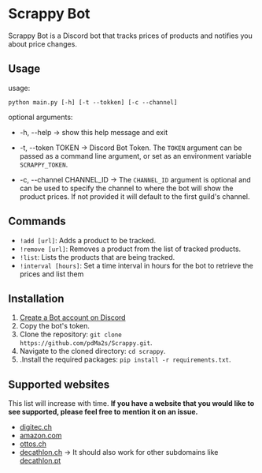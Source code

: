 # Scrappy Bot

Scrappy Bot is a Discord bot that tracks prices of products and notifies you about price changes.

## Usage

usage: 
```shell
python main.py [-h] [-t --tokken] [-c --channel]
```

optional arguments:

-   -h, --help -> show this help message and exit

-   -t, --token TOKEN -> Discord Bot Token. 
The `TOKEN` argument can be passed as a command line argument, or set as an environment variable `SCRAPPY_TOKEN`.
  
- -c, --channel CHANNEL_ID -> The `CHANNEL_ID` argument is optional and can be used to specify the channel to where
the bot will show the product prices. If not provided it will default to the first guild's channel.

## Commands

- `!add [url]`: Adds a product to be tracked.
- `!remove [url]`: Removes a product from the list of tracked products.
- `!list`: Lists the products that are being tracked.
- `!interval [hours]`: Set a time interval in hours for the bot to retrieve the prices and list them

## Installation
1. [Create a Bot account on Discord](https://discordpy.readthedocs.io/en/stable/discord.html)
2. Copy the bot's token. 
3. Clone the repository: `git clone https://github.com/pdMa2s/Scrappy.git`.
4. Navigate to the cloned directory: `cd scrappy`.
5. .Install the required packages: `pip install -r requirements.txt`.

## Supported websites
This list will increase with time. **If you have a website that you would like to see supported, please feel free to
mention it on an issue.**

- [digitec.ch](https://www.digitec.ch/)
- [amazon.com](https://www.amazon.com/)
- [ottos.ch](https://www.ottos.ch/)
- [decathlon.ch](https://www.decathlon.ch/) -> It should also work for other subdomains like [decathlon.pt](https://www.decathlon.pt/) 
